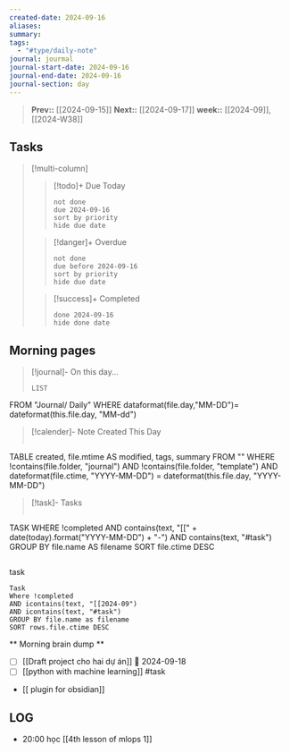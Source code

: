 ```yaml
---
created-date: 2024-09-16
aliases: 
summary: 
tags:
  - "#type/daily-note"
journal: jourmal
journal-start-date: 2024-09-16
journal-end-date: 2024-09-16
journal-section: day
---
```


>**Prev::** [[2024-09-15]]
>**Next::** [[2024-09-17]]
>**week::** [[2024-09]], [[2024-W38]]


## Tasks

> [!multi-column]
> 
>>[!todo]+ Due Today 
>>```tasks
>> not done
>> due 2024-09-16
>> sort by priority
>> hide due date
>> ```
>
>> [!danger]+ Overdue
>> ```tasks 
>> not done 
>> due before 2024-09-16
>> sort by priority
>> hide due date
>> ```
>
>> [!success]+ Completed
>> ```tasks
>> done 2024-09-16
>> hide done date
>> ```


## Morning pages

>[!journal]- On this day...
>```dataview
>LIST
FROM "Journal/ Daily"
WHERE dataformat(file.day,"MM-DD")= dateformat(this.file.day, "MM-dd")

>[!calender]- Note Created This Day
>```dataview
TABLE created, file.mtime AS modified, tags, summary
FROM ""
WHERE !contains(file.folder, "journal") 
AND !contains(file.folder, "template")
AND dateformat(file.ctime, "YYYY-MM-DD") = dateformat(this.file.day, "YYYY-MM-DD")

>[!task]- Tasks
>```dataview
TASK
WHERE !completed
AND contains(text, "[[" + date(today).format("YYYY-MM-DD") + "-") 
AND contains(text, "#task")
GROUP BY file.name AS filename
SORT file.ctime DESC
>```

task
```dataview
Task
Where !completed
AND icontains(text, "[[2024-09")
AND icontains(text, "#task")
GROUP BY file.name as filename
SORT rows.file.ctime DESC
```
** Morning brain dump **
- [ ]  [[Draft project cho hai dự án]]  📅 2024-09-18 
- [ ] [[python with machine learning]] #task
- [[ plugin for obsidian]]

## LOG
- 20:00
	 học [[4th lesson of mlops 1]] 

